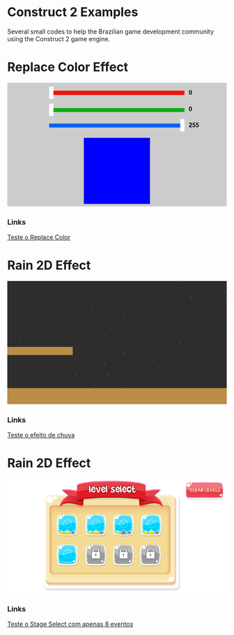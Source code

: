 # Construct 2 Examples
Several small codes to help the Brazilian game development community using the Construct 2 game engine.

# Replace Color Effect
<img src="/img/replace.png?v=3&s=200" title="" alt="">

### Links
[Teste o Replace Color](https://guimaraf.github.io/c2/replace/)

# Rain 2D Effect
<img src="/img/rain2d.png?v=3&s=200" title="" alt="">

### Links
[Teste o efeito de chuva](https://guimaraf.github.io/c2/rain2d/)

# Rain 2D Effect
<img src="/img/stageSelect.png?v=3&s=200" title="" alt="">

### Links
[Teste o Stage Select com apenas 8 eventos](https://guimaraf.github.io/c2/stageselect/)


